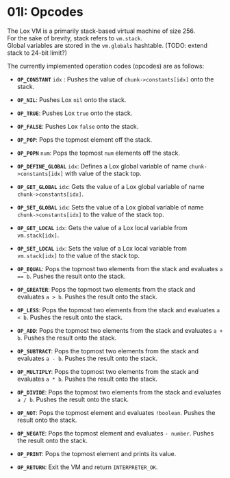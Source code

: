 # 01I: Opcodes

The Lox VM is a primarily stack-based virtual machine of size 256.  
For the sake of brevity, stack refers to `vm.stack`.  
Global variables are stored in the `vm.globals` hashtable.
(TODO: extend stack to 24-bit limit?)

The currently implemented operation codes (opcodes) are as follows:

- **`OP_CONSTANT`** `idx` : Pushes the value of `chunk->constants[idx]` onto the stack.
- **`OP_NIL`**: Pushes Lox `nil` onto the stack.
- **`OP_TRUE`**: Pushes Lox `true` onto the stack.
- **`OP_FALSE`**: Pushes Lox `false` onto the stack.
- **`OP_POP`**: Pops the topmost element off the stack.
- **`OP_POPN`** `num`: Pops the topmost `num` elements off the stack.

- **`OP_DEFINE_GLOBAL`** `idx`: Defines a Lox global variable of name `chunk->constants[idx]` with value of the stack top.
- **`OP_GET_GLOBAL`** `idx`: Gets the value of a Lox global variable of name `chunk->constants[idx]`.
- **`OP_SET_GLOBAL`** `idx`: Sets the value of a Lox global variable of name `chunk->constants[idx]` to the value of the stack top.
- **`OP_GET_LOCAL`** `idx`: Gets the value of a Lox local variable from `vm.stack[idx]`.
- **`OP_SET_LOCAL`** `idx`:  Sets the value of a Lox local variable from `vm.stack[idx]` to the value of the stack top.

- **`OP_EQUAL`**: Pops the topmost two elements from the stack and evaluates `a == b`. Pushes the result onto the stack.
- **`OP_GREATER`**: Pops the topmost two elements from the stack and evaluates `a > b`. Pushes the result onto the stack.
- **`OP_LESS`**: Pops the topmost two elements from the stack and evaluates `a < b`. Pushes the result onto the stack.

- **`OP_ADD`**: Pops the topmost two elements from the stack and evaluates `a + b`. Pushes the result onto the stack.
- **`OP_SUBTRACT`**: Pops the topmost two elements from the stack and evaluates `a - b`. Pushes the result onto the stack.
- **`OP_MULTIPLY`**: Pops the topmost two elements from the stack and evaluates `a * b`. Pushes the result onto the stack.
- **`OP_DIVIDE`**: Pops the topmost two elements from the stack and evaluates `a / b`. Pushes the result onto the stack.

- **`OP_NOT`**: Pops the topmost element and evaluates `!boolean`. Pushes the result onto the stack.
- **`OP_NEGATE`**: Pops the topmost element and evaluates `- number`. Pushes the result onto the stack.

- **`OP_PRINT`**: Pops the topmost element and prints its value.
- **`OP_RETURN`**: Exit the VM and return `INTERPRETER_OK`.